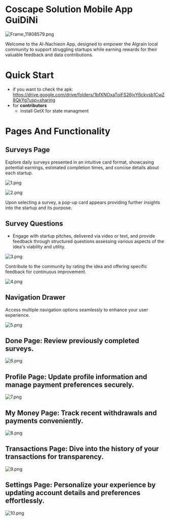 
# Coscape Solution Mobile App GuiDiNi

![Frame_11808579.png](Frame_11808579.png)

Welcome to the Al-Nachieon App, designed to empower the Algrain local community to support struggling startups while earning rewards for their valuable feedback and data contributions.

# Quick Start
- if you want to check the apk: https://drive.google.com/drive/folders/1bfXNOxaToiFS26jvY6ckvsb1CwZ8QkYg?usp=sharing
- for **contributors**
    - install GetX for state managment



# Pages And Functionality
## Surveys Page
Explore daily surveys presented in an intuitive card format, showcasing potential earnings, estimated completion times, and concise details about each startup.

![1.png](screenshots/1.png)

![2.png](screenshots/2.png)

Upon selecting a survey, a pop-up card appears providing further insights into the startup and its purpose.

## Survey Questions
- Engage with startup pitches, delivered via video or text, and provide feedback through structured questions assessing various aspects of the idea's viability and utility.

![3.png](screenshots/3.png)

Contribute to the community by rating the idea and offering specific feedback for continuous improvement.

![4.png](screenshots/4.png)

## Navigation Drawer
Access multiple navigation options seamlessly to enhance your user experience.

![5.png](screenshots/5.png)

## Done Page: Review previously completed surveys.
![6.png](screenshots/6.png)

## Profile Page: Update profile information and manage payment preferences securely.
![7.png](screenshots/7.png)

## My Money Page: Track recent withdrawals and payments conveniently.
![8.png](screenshots/8.png)

## Transactions Page: Dive into the history of your transactions for transparency.

![9.png](screenshots/9.png)



## Settings Page: Personalize your experience by updating account details and preferences effortlessly.
![10.png](screenshots/10.png)

